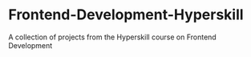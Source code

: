 # Frontend-Development-Hyperskill
A collection of projects from the Hyperskill course on Frontend Development
